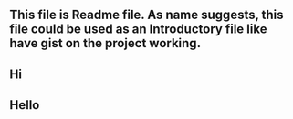 ## This file is Readme file. As name suggests, this file could be used as an Introductory file like have gist on the project working. 
## Hi

## Hello
